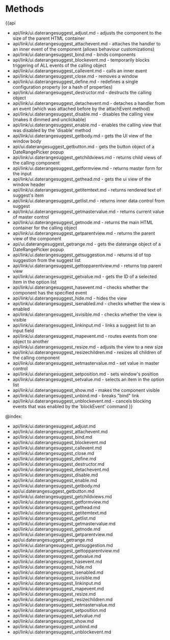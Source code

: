 Methods
=======

{{api
- api/link/ui.daterangesuggest_adjust.md - adjusts the component to the size of the parent HTML container
- api/link/ui.daterangesuggest_attachevent.md - attaches the handler to an inner event of the component (allows behaviour customizations)
- api/link/ui.daterangesuggest_bind.md - binds components
- api/link/ui.daterangesuggest_blockevent.md - temporarily blocks triggering of ALL events of the calling object
- api/link/ui.daterangesuggest_callevent.md - calls an inner event
- api/link/ui.daterangesuggest_close.md - removes a window
- api/link/ui.daterangesuggest_define.md - redefines a single configuration property (or a hash of properties)
- api/link/ui.daterangesuggest_destructor.md - destructs the calling object
- api/link/ui.daterangesuggest_detachevent.md - detaches a handler from an event (which was attached before by the attachEvent method)
- api/link/ui.daterangesuggest_disable.md - disables the calling view (makes it dimmed and unclickable)
- api/link/ui.daterangesuggest_enable.md - enables the calling view that was disabled by the 'disable' method
- api/link/ui.daterangesuggest_getbody.md - gets the UI view of the window body
- api/ui.daterangesuggest_getbutton.md - gets the button object of a DateRangePicker popup
- api/link/ui.daterangesuggest_getchildviews.md - returns child views of the calling component
- api/link/ui.daterangesuggest_getformview.md - returns master form for the input
- api/link/ui.daterangesuggest_gethead.md - gets the ui view of the window header
- api/link/ui.daterangesuggest_getitemtext.md - returns rendered text of suggest's item
- api/link/ui.daterangesuggest_getlist.md - returns inner data control from suggest
- api/link/ui.daterangesuggest_getmastervalue.md - returns current value of master control
- api/link/ui.daterangesuggest_getnode.md - returns the main HTML container for the calling object
- api/link/ui.daterangesuggest_getparentview.md - returns the parent view of the component
- api/ui.daterangesuggest_getrange.md - gets the daterange object of a DateRangePicker popup
- api/link/ui.daterangesuggest_getsuggestion.md - returns id of top suggestion from the suggest list
- api/link/ui.daterangesuggest_gettopparentview.md - returns top parent view
- api/link/ui.daterangesuggest_getvalue.md - gets the ID of a selected item in the option list
- api/link/ui.daterangesuggest_hasevent.md - checks whether the component has the specified event
- api/link/ui.daterangesuggest_hide.md - hides the view
- api/link/ui.daterangesuggest_isenabled.md - checks whether the view is enabled
- api/link/ui.daterangesuggest_isvisible.md - checks whether the view is visible
- api/link/ui.daterangesuggest_linkinput.md - links a suggest list to an input field
- api/link/ui.daterangesuggest_mapevent.md - routes events from one object to another
- api/link/ui.daterangesuggest_resize.md - adjusts the view to a new size
- api/link/ui.daterangesuggest_resizechildren.md - resizes all children of the calling component
- api/link/ui.daterangesuggest_setmastervalue.md - set value in master control
- api/link/ui.daterangesuggest_setposition.md - sets window's position
- api/link/ui.daterangesuggest_setvalue.md - selects an item in the option list
- api/link/ui.daterangesuggest_show.md - makes the component visible
- api/link/ui.daterangesuggest_unbind.md - breaks "bind" link
- api/link/ui.daterangesuggest_unblockevent.md - cancels blocking events that was enabled by the 'blockEvent' command
}}

@index:
- api/link/ui.daterangesuggest_adjust.md
- api/link/ui.daterangesuggest_attachevent.md
- api/link/ui.daterangesuggest_bind.md
- api/link/ui.daterangesuggest_blockevent.md
- api/link/ui.daterangesuggest_callevent.md
- api/link/ui.daterangesuggest_close.md
- api/link/ui.daterangesuggest_define.md
- api/link/ui.daterangesuggest_destructor.md
- api/link/ui.daterangesuggest_detachevent.md
- api/link/ui.daterangesuggest_disable.md
- api/link/ui.daterangesuggest_enable.md
- api/link/ui.daterangesuggest_getbody.md
- api/ui.daterangesuggest_getbutton.md
- api/link/ui.daterangesuggest_getchildviews.md
- api/link/ui.daterangesuggest_getformview.md
- api/link/ui.daterangesuggest_gethead.md
- api/link/ui.daterangesuggest_getitemtext.md
- api/link/ui.daterangesuggest_getlist.md
- api/link/ui.daterangesuggest_getmastervalue.md
- api/link/ui.daterangesuggest_getnode.md
- api/link/ui.daterangesuggest_getparentview.md
- api/ui.daterangesuggest_getrange.md
- api/link/ui.daterangesuggest_getsuggestion.md
- api/link/ui.daterangesuggest_gettopparentview.md
- api/link/ui.daterangesuggest_getvalue.md
- api/link/ui.daterangesuggest_hasevent.md
- api/link/ui.daterangesuggest_hide.md
- api/link/ui.daterangesuggest_isenabled.md
- api/link/ui.daterangesuggest_isvisible.md
- api/link/ui.daterangesuggest_linkinput.md
- api/link/ui.daterangesuggest_mapevent.md
- api/link/ui.daterangesuggest_resize.md
- api/link/ui.daterangesuggest_resizechildren.md
- api/link/ui.daterangesuggest_setmastervalue.md
- api/link/ui.daterangesuggest_setposition.md
- api/link/ui.daterangesuggest_setvalue.md
- api/link/ui.daterangesuggest_show.md
- api/link/ui.daterangesuggest_unbind.md
- api/link/ui.daterangesuggest_unblockevent.md



